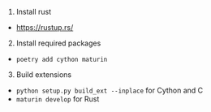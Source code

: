 1. Install rust

- https://rustup.rs/

2. Install required packages

- `poetry add cython maturin`

3. Build extensions

- `python setup.py build_ext --inplace` for Cython and C
- `maturin develop` for Rust
